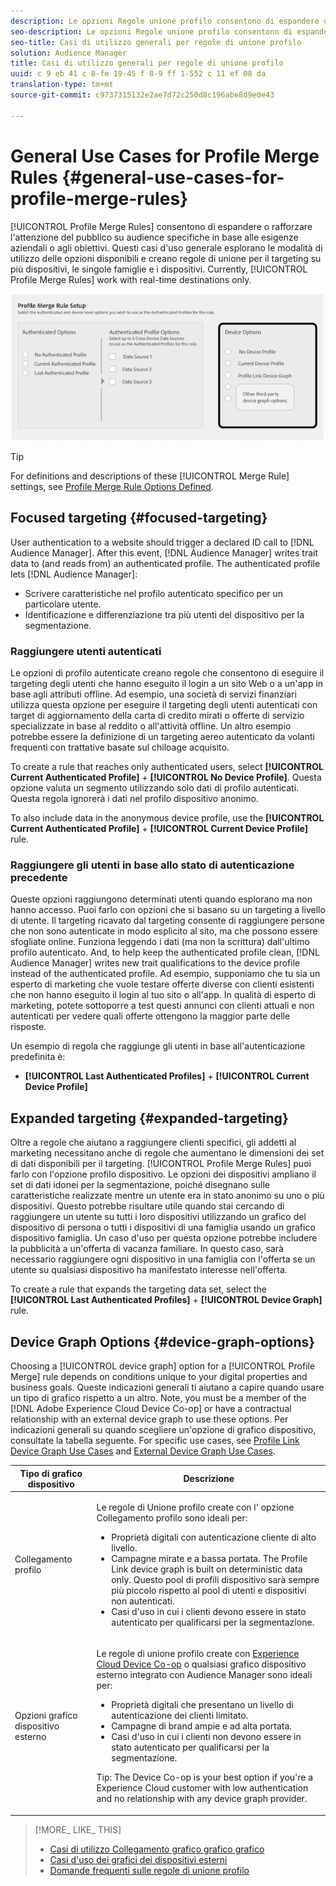 ```yaml
---
description: Le opzioni Regole unione profilo consentono di espandere o rafforzare l'attenzione dell'audience su audience specifiche in base alle esigenze aziendali o agli obiettivi. Questi casi d'uso generale esplorano le modalità di utilizzo delle opzioni disponibili e creano regole di unione per il targeting su più dispositivi, le singole famiglie e i dispositivi. Al momento, le regole di unione profilo funzionano solo con destinazioni in tempo reale.
seo-description: Le opzioni Regole unione profilo consentono di espandere o rafforzare l'attenzione dell'audience su audience specifiche in base alle esigenze aziendali o agli obiettivi. Questi casi d'uso generale esplorano le modalità di utilizzo delle opzioni disponibili e creano regole di unione per il targeting su più dispositivi, le singole famiglie e i dispositivi. Al momento, le regole di unione profilo funzionano solo con destinazioni in tempo reale.
seo-title: Casi di utilizzo generali per regole di unione profilo
solution: Audience Manager
title: Casi di utilizzo generali per regole di unione profilo
uuid: c 9 eb 41 c 8-fe 19-45 f 8-9 ff 1-552 c 11 ef 08 da
translation-type: tm+mt
source-git-commit: c9737315132e2ae7d72c250d8c196abe8d9e0e43

---
```



# General Use Cases for Profile Merge Rules {#general-use-cases-for-profile-merge-rules}

[!UICONTROL Profile Merge Rules] consentono di espandere o rafforzare l'attenzione del pubblico su audience specifiche in base alle esigenze aziendali o agli obiettivi. Questi casi d'uso generale esplorano le modalità di utilizzo delle opzioni disponibili e creano regole di unione per il targeting su più dispositivi, le singole famiglie e i dispositivi. Currently, [!UICONTROL Profile Merge Rules] work with real-time destinations only.

![](assets/merge-rules-options.png)

>[!TIP]
>
>For definitions and descriptions of these [!UICONTROL Merge Rule] settings, see [Profile Merge Rule Options Defined](../../features/profile-merge-rules/merge-rule-definitions.md).

## Focused targeting {#focused-targeting}

User authentication to a website should trigger a declared ID call to [!DNL Audience Manager]. After this event, [!DNL Audience Manager] writes trait data to (and reads from) an authenticated profile. The authenticated profile lets [!DNL Audience Manager]:

* Scrivere caratteristiche nel profilo autenticato specifico per un particolare utente.
* Identificazione e differenziazione tra più utenti del dispositivo per la segmentazione.

### Raggiungere utenti autenticati

Le opzioni di profilo autenticate creano regole che consentono di eseguire il targeting degli utenti che hanno eseguito il login a un sito Web o a un'app in base agli attributi offline. Ad esempio, una società di servizi finanziari utilizza questa opzione per eseguire il targeting degli utenti autenticati con target di aggiornamento della carta di credito mirati o offerte di servizio specializzate in base al reddito o all'attività offline. Un altro esempio potrebbe essere la definizione di un targeting aereo autenticato da volanti frequenti con trattative basate sul chiloage acquisito.

To create a rule that reaches only authenticated users, select **[!UICONTROL Current Authenticated Profile]** + **[!UICONTROL No Device Profile]**. Questa opzione valuta un segmento utilizzando solo dati di profilo autenticati. Questa regola ignorerà i dati nel profilo dispositivo anonimo.

To also include data in the anonymous device profile, use the **[!UICONTROL Current Authenticated Profile]** + **[!UICONTROL Current Device Profile]** rule.

### Raggiungere gli utenti in base allo stato di autenticazione precedente

Queste opzioni raggiungono determinati utenti quando esplorano ma non hanno accesso. Puoi farlo con opzioni che si basano su un targeting a livello di utente. Il targeting ricavato dal targeting consente di raggiungere persone che non sono autenticate in modo esplicito al sito, ma che possono essere sfogliate online. Funziona leggendo i dati (ma non la scrittura) dall'ultimo profilo autenticato. And, to help keep the authenticated profile clean, [!DNL Audience Manager] writes new trait qualifications to the device profile instead of the authenticated profile. Ad esempio, supponiamo che tu sia un esperto di marketing che vuole testare offerte diverse con clienti esistenti che non hanno eseguito il login al tuo sito o all'app. In qualità di esperto di marketing, potete sottoporre a test questi annunci con clienti attuali e non autenticati per vedere quali offerte ottengono la maggior parte delle risposte.

Un esempio di regola che raggiunge gli utenti in base all'autenticazione predefinita è:

* **[!UICONTROL Last Authenticated Profiles]** + **[!UICONTROL Current Device Profile]**

## Expanded targeting {#expanded-targeting}

Oltre a regole che aiutano a raggiungere clienti specifici, gli addetti al marketing necessitano anche di regole che aumentano le dimensioni dei set di dati disponibili per il targeting. [!UICONTROL Profile Merge Rules] puoi farlo con l'opzione profilo dispositivo. Le opzioni dei dispositivi ampliano il set di dati idonei per la segmentazione, poiché disegnano sulle caratteristiche realizzate mentre un utente era in stato anonimo su uno o più dispositivi. Questo potrebbe risultare utile quando stai cercando di raggiungere un utente su tutti i loro dispositivi utilizzando un grafico del dispositivo di persona o tutti i dispositivi di una famiglia usando un grafico dispositivo famiglia. Un caso d'uso per questa opzione potrebbe includere la pubblicità a un'offerta di vacanza familiare. In questo caso, sarà necessario raggiungere ogni dispositivo in una famiglia con l'offerta se un utente su qualsiasi dispositivo ha manifestato interesse nell'offerta.

To create a rule that expands the targeting data set, select the **[!UICONTROL Last Authenticated Profiles]** + **[!UICONTROL Device Graph]** rule.

<!-- 

<p>Rules that use the device graph option extend your data set even further. With the device graph option, <span class="keyword"> Audience Manager</span> relies on the device profiles aggregated from the last 3 devices that a visitor used for authentication to your site. The device graph rules include: </p> 
<p> 
 <ul id="ul_3008B6AF16EC408F98EC4088111281FB"> 
  <li id="li_FA2087F1ED454CD0B9E09656B79ED23B"> <b><span class="uicontrol"> Current Authenticated Profiles</span></b> + <b><span class="uicontrol"> Profile Merge Device Graph</span></b> or a Co-op device graph option </li> 
  <li id="li_001A8DB517CB4EE394DBD530F2080FD5"> <b><span class="uicontrol"> Last Authenticated Profiles</span></b> + <b><span class="uicontrol"> Profile Merge Device Graph</span></b> or a Co-op device graph option </li> 
 </ul> </p> 
<p> 
 <note type="tip">
  Create a simple rule with 
  <b><span class="uicontrol"> No Authenticated Profile</span></b> + 
  <b><span class="uicontrol"> Current Device Profile</span></b> when you're still developing a strategy and are unsure about which options to choose or if your site doesn't use authentication. 
 </note> </p>

 -->

## Device Graph Options {#device-graph-options}

Choosing a [!UICONTROL device graph] option for a [!UICONTROL Profile Merge] rule depends on conditions unique to your digital properties and business goals. Queste indicazioni generali ti aiutano a capire quando usare un tipo di grafico rispetto a un altro. Note, you must be a member of the [!DNL Adobe Experience Cloud Device Co-op] or have a contractual relationship with an external device graph to use these options. Per indicazioni generali su quando scegliere un'opzione di grafico dispositivo, consultate la tabella seguente. For specific use cases, see [Profile Link Device Graph Use Cases](../../features/profile-merge-rules/profile-link-use-case.md) and [External Device Graph Use Cases](../../features/profile-merge-rules/external-graph-use-cases.md).

<table id="table_66D9152D4FF040A186003272D456625D"> 
 <thead> 
  <tr> 
   <th colname="col1" class="entry"> Tipo di grafico dispositivo </th> 
   <th colname="col2" class="entry"> Descrizione </th> 
  </tr>
 </thead>
 <tbody> 
  <tr> 
   <td colname="col1"> <p><span class="wintitle"> Collegamento profilo</span> </p> </td> 
   <td colname="col2"> <p><span class="wintitle"> Le regole di Unione</span> profilo create con l' <span class="wintitle"> opzione Collegamento</span> profilo sono ideali per: </p> <p> 
     <ul id="ul_FF44FA894BB2448887C8EDA9C8407EF9"> 
      <li id="li_E22505210C664FE6A9AA7C61244B36DA">Proprietà digitali con autenticazione cliente di alto livello. </li> 
      <li id="li_BE7112EE611E4DEB95B5C0A2852BFA97">Campagne mirate e a bassa portata. The <span class="wintitle"> Profile Link</span> device graph is built on deterministic data only. Questo pool di profili dispositivo sarà sempre più piccolo rispetto al pool di utenti e dispositivi non autenticati. </li> 
      <li id="li_5FD9E936A72A4EFE80E694FA2E08E385">Casi d'uso in cui i clienti devono essere in stato autenticato per qualificarsi per la segmentazione. </li> 
     </ul> </p> </td> 
  </tr> 
  <tr> 
   <td colname="col1"> <p>Opzioni grafico dispositivo esterno </p> </td> 
   <td colname="col2"> <p><span class="wintitle"> Le regole di unione</span> profilo create con <a href="https://marketing.adobe.com/resources/help/en_US/mcdc/" format="https" scope="external"> Experience Cloud Device Co-op</a> o qualsiasi grafico dispositivo esterno integrato con <span class="keyword"> Audience Manager</span> sono ideali per: </p> <p> 
     <ul id="ul_D76D773988604A619FA4A3BF37F910F0"> 
      <li id="li_969A0755A9E34CBEB2F7331C137B9A26">Proprietà digitali che presentano un livello di autenticazione dei clienti limitato. </li> 
      <li id="li_AC78C8B4AD5340FFAC44FE851096C6A6">Campagne di brand ampie e ad alta portata. </li> 
      <li id="li_14AEC54CE34440889A3A36324EC6F497">Casi d'uso in cui i clienti non devono essere in stato autenticato per qualificarsi per la segmentazione. </li> 
     </ul> </p> <p> <p>Tip: The <span class="keyword"> Device Co-op</span> is your best option if you're a <span class="keyword"> Experience Cloud</span> customer with low authentication and no relationship with any device graph provider. </p> </p> </td> 
  </tr> 
 </tbody> 
</table>

>[!MORE_ LIKE_ THIS]
>
>* [Casi di utilizzo Collegamento grafico grafico grafico](../../features/profile-merge-rules/profile-link-use-case.md)
>* [Casi d'uso dei grafici dei dispositivi esterni](../../features/profile-merge-rules/external-graph-use-cases.md)
>* [Domande frequenti sulle regole di unione profilo](../../faq/faq-profile-merge.md)

